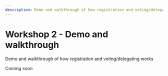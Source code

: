 ```yaml
---
description: Demo and walkthrough of how registration and voting/delegating works
---
```


# Workshop 2 - Demo and walkthrough

Demo and walkthrough of how registration and voting/delegating works

Coming soon
